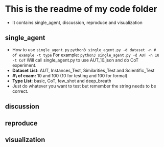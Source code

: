 # This is the readme of my code folder
- It contains single_agent, discussion, reproduce and visualization

## single_agent
- How to use ```single_agent.py```
```python3 single_agent.py -d dataset -n # of example -t type```
For example: ```python3 single_agent.py -d AUT -n 10 -t CoT```
Will call single_agent.py to use AUT_10.json and do CoT experiment.
- **Dataset List:** AUT, Instances_Test, Similarities_Test and Scientific_Test
- **#\ of exam:** 10 and 100 (10 for testing and 100 for formal)
- **Type List:** basic, CoT, few_shot and deep_breath
- Just do whatever you want to test but remember the string needs to be correct.

## discussion

## reproduce

## visualization